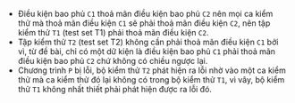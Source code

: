 - Điều kiện bao phủ ``C1`` thoả mãn điều kiện bao phủ ``C2`` nên mọi ca kiểm thử mà thoả mãn điều kiện ``C1`` sẽ phải thoả mãn điều kiện ``C2``, nên tập kiểm thử ``T1`` (test set T1) phải thoả mãn điều kiện ``C2``.
- Tập kiểm thử ``T2`` (test set T2) không cần phải thoả mãn điều kiện ``C1`` bởi vì, từ đề bài, chỉ có một dữ kiện là điều kiện bao phủ ``C1`` phải thoả mãn điều kiện bao phủ ``C2`` chứ không có chiều ngược lại.
- Chương trình ``P`` bị lỗi, bộ kiểm thử ``T2`` phát hiện ra lỗi nhờ vào một ca kiểm thử mà ca kiểm thử đó lại không có trong bộ kiểm thử ``T1``, vì vây, bộ kiểm thử ``T1`` không nhất thiết phải phát hiện được ra lỗi đó.